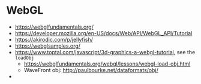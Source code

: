 # WebGL
- <https://webglfundamentals.org/>
- <https://developer.mozilla.org/en-US/docs/Web/API/WebGL_API/Tutorial>
- <https://akirodic.com/p/jellyfish/>
- <https://webglsamples.org/>
- <https://www.toptal.com/javascript/3d-graphics-a-webgl-tutorial>, see the `loadObj`
  - <https://webglfundamentals.org/webgl/lessons/webgl-load-obj.html>
  - WaveFront obj: <http://paulbourke.net/dataformats/obj/>
- 
